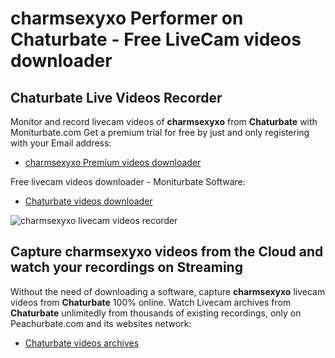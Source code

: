# charmsexyxo Performer on Chaturbate - Free LiveCam videos downloader

## Chaturbate Live Videos Recorder

Monitor and record livecam videos of **charmsexyxo** from **Chaturbate** with Moniturbate.com
Get a premium trial for free by just and only registering with your Email address:
* [charmsexyxo Premium videos downloader](https://moniturbate.com/request-demo-licence-key.html)

Free livecam videos downloader - Moniturbate Software:
* [Chaturbate videos downloader](https://moniturbate.com/moniturbate-download-software.html)

![charmsexyxo livecam videos recorder](https://peachurnet.com/templates/moniturbate-software.png)


## Capture charmsexyxo videos from the Cloud and watch your recordings on Streaming

Without the need of downloading a software, capture **charmsexyxo** livecam videos from **Chaturbate** 100% online.
Watch Livecam archives from **Chaturbate** unlimitedly from thousands of existing recordings, only on Peachurbate.com and its websites network:
* [Chaturbate videos archives](https://peachurnet.com/)